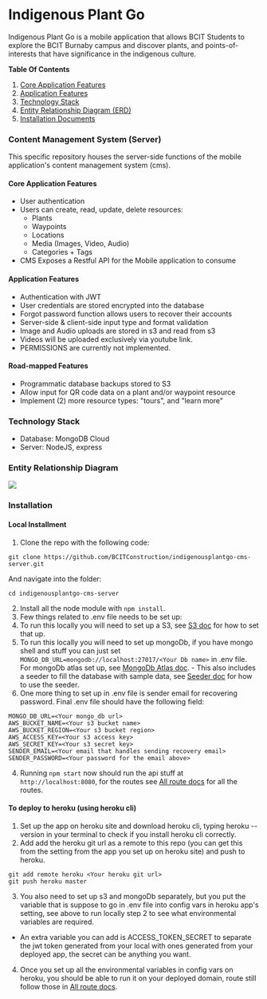 # Indigenous Plant Go
Indigenous Plant Go is a mobile application that allows BCIT Students to explore the BCIT Burnaby campus and discover plants, and points-of-interests that have significance in the indigenous culture.

**Table Of Contents**
1. [Core Application Features](#core-application-features)
2. [Application Features](#application-features)
3. [Technology Stack](#technology-stack)
4. [Entity Relationship Diagram (ERD)](#entity-relationship-diagram)
5. [Installation Documents](#installation)

### Content Management System (Server)
This specific repository houses the server-side functions of the mobile application's content management system (cms).

#### Core Application Features
* User authentication
* Users can create, read, update, delete resources:
    * Plants
    * Waypoints
    * Locations
    * Media (Images, Video, Audio)
    * Categories + Tags
* CMS Exposes a Restful API for the Mobile application to consume

#### Application Features
* Authentication with JWT
* User credentials are stored encrypted into the database
* Forgot password function allows users to recover their accounts
* Server-side & client-side input type and format validation
* Image and Audio uploads are stored in s3 and read from s3
* Videos will be uploaded exclusively via youtube link.
* PERMISSIONS are currently not implemented.

#### Road-mapped Features
* Programmatic database backups stored to S3
* Allow input for QR code data on a plant and/or waypoint resource
* Implement (2) more resource types: "tours", and "learn more"

### Technology Stack
* Database: MongoDB Cloud
* Server: NodeJS, express

### Entity Relationship Diagram
![](https://i.imgur.com/tIDo2eS.png)

### Installation
#### Local Installment
1. Clone the repo with the following code:
```
git clone https://github.com/BCITConstruction/indigenousplantgo-cms-server.git
```
And navigate into the folder:
```
cd indigenousplantgo-cms-server
```
2. Install all the node module with `npm install`.
3. Few things related to .env file needs to be set up:
  1. To run this locally you will need to set up a S3, see [S3 doc](./documentation/s3/README.md) for how to set that up.
  2. To run this locally you will need to set up mongoDb, if you have mongo shell and stuff you can just set `MONGO_DB_URL=mongodb://localhost:27017/<Your Db name>` in .env file. For mongoDb atlas set up, see [MongoDb Atlas doc](./documentation/mongoDb/README.md).
    - This also includes a seeder to fill the database with sample data, see [Seeder doc](./documentation/seeder/README.md) for how to use the seeder.
  3. One more thing to set up in .env file is sender email for recovering password.
Final .env file should have the following field: 
```
MONGO_DB_URL=<Your mongo_db url>
AWS_BUCKET_NAME=<Your s3 bucket name>
AWS_BUCKET_REGION=<Your s3 bucket region>
AWS_ACCESS_KEY=<Your s3 access key>
AWS_SECRET_KEY=<Your s3 secret key>
SENDER_EMAIL=<Your email that handles sending recovery email>
SENDER_PASSWORD=<Your password for the email above>
```
4. Running `npm start` now should run the api stuff at `http://localhost:8080`, for the routes see [All route docs](./documentation/api) for all the routes.
#### To deploy to heroku (using heroku cli)
1. Set up the app on heroku site and download heroku cli, typing heroku --version in your terminal to check if you install heroku cli correctly.
2. Add add the heroku git url as a remote to this repo (you can get this from the setting from the app you set up on heroku site) and push to heroku.
```
git add remote heroku <Your heroku git url>
git push heroku master
```
3. You also need to set up s3 and mongoDb separately, but you put the variable that is suppose to go in .env file into config vars in heroku app's setting, see above to run locally step 2 to see what environmental variables are required.
  - An extra variable you can add is ACCESS_TOKEN_SECRET to separate the jwt token generated from your local with ones generated from your deployed app, the secret can be anything you want.
4. Once you set up all the environmental variables in config vars on heroku, you should be able to run it on your deployed domain, route still follow those in [All route docs](./documentation/api).
